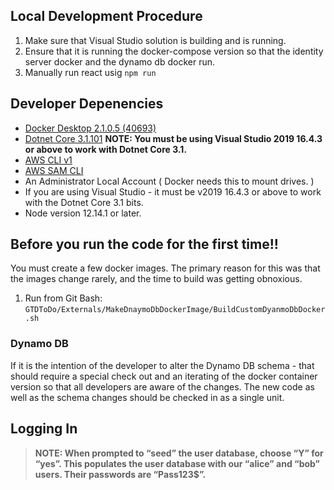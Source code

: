 
## Local Development Procedure
1. Make sure that Visual Studio solution is building and is running. 
2. Ensure that it is running the docker-compose version so that the identity server docker and the dynamo db docker run. 
3. Manually run react usig `npm run`

## Developer Depenencies
* [Docker Desktop 2.1.0.5 (40693)](https://docs.docker.com/docker-for-windows/install/)
* [Dotnet Core 3.1.101](https://dotnet.microsoft.com/download/dotnet-core/3.1)
__NOTE: You must be using Visual Studio 2019 16.4.3 or above to work with Dotnet Core 3.1.__
* [AWS CLI v1](https://docs.aws.amazon.com/cli/latest/userguide/install-windows.html#install-msi-on-windows)
* [AWS SAM CLI](https://docs.aws.amazon.com/serverless-application-model/latest/developerguide/serverless-sam-cli-install-windows.html)
* An Administrator Local Account ( Docker needs this to mount drives. )
* If you are using Visual Studio - it must be v2019 16.4.3 or above to work with the Dotnet Core 3.1 bits. 
* Node version 12.14.1 or later.

## Before you run the code for the first time!!
You must create a few docker images.  The primary reason for this was that the images change rarely, and the time to build was getting obnoxious.  
1. Run from Git Bash: `GTDToDo/Externals/MakeDnaymoDbDockerImage/BuildCustomDyanmoDbDocker.sh`

### Dynamo DB
If it is the intention of the developer to alter the Dynamo DB schema - that should require a special check out and an iterating of the docker container version so that all developers are aware of the changes.  The new code as well as the schema changes should be checked in as a single unit.  

## Logging In
>**NOTE: When prompted to “seed” the user database, choose “Y” for “yes”. This populates the user database with our “alice” and “bob” users. Their passwords are “Pass123$”.**

